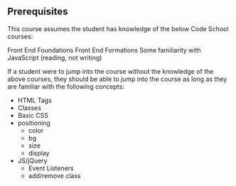 ## Prerequisites
This course assumes the student has knowledge of the below Code School courses:

Front End Foundations
Front End Formations
Some familiarity with JavaScript (reading, not writing)

If a student were to jump into the course without the knowledge of the above courses, they should be able to jump into the course as long as they are familiar with the following concepts:

- HTML Tags
- Classes
- Basic CSS
- positioning
    - color
    - bg
    - size
    - display
- JS/jQuery
    - Event Listeners
    - add/remove class
